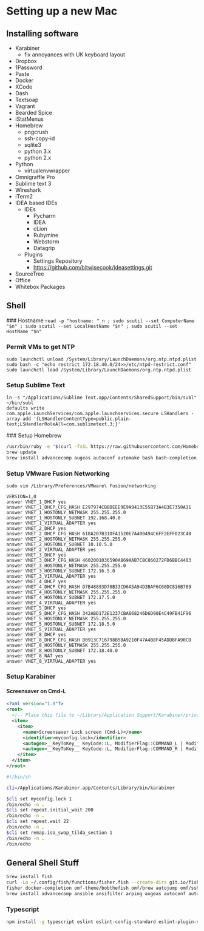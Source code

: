 # Setting up a new Mac

## Installing software

 * Karabiner
   * fix annoyances with UK keyboard layout
 * Dropbox
 * 1Password
 * Paste
 * Docker
 * XCode
 * Dash
 * Textsoap
 * Vagrant
 * Bearded Spice
 * iStatMenus
 * Homebrew
   * pngcrush
   * ssh-copy-id
   * sqlite3
   * python 3.x
   * python 2.x
 * Python
   * virtualenvwrapper  
 * Omnigraffle Pro
 * Sublime text 3
 * Wireshark
 * iTerm2
 * IDEA based IDEs
   * IDEs
     * Pycharm
     * IDEA
     * cLion
     * Rubymine
     * Webstorm
     * Datagrip
   * Plugins
     * Settings Repository
     * https://github.com/bitwisecook/ideasettings.git
 * SourceTree
 * Office
 * Whitebox Packages
 
## Shell

### Hostname
`read -p "hostname: " n ; sudo scutil --set ComputerName "$n" ; sudo scutil --set LocalHostName "$n" ; sudo scutil --set HostName "$n"`  

### Permit VMs to get NTP
`sudo launchctl unload /System/Library/LaunchDaemons/org.ntp.ntpd.plist`  
`sudo bash -c "echo restrict 172.18.40.0/24>>/etc/ntpd-restrict.conf"`  
`sudo launchctl load /System/Library/LaunchDaemons/org.ntp.ntpd.plist`  

### Setup Sublime Text
`ln -s "/Applications/Sublime Text.app/Contents/SharedSupport/bin/subl" ~/bin/subl`  
`defaults write com.apple.LaunchServices/com.apple.launchservices.secure LSHandlers -array-add '{LSHandlerContentType=public.plain-text;LSHandlerRoleAll=com.sublimetext.3;}'`

### Setup Homebrew
```sh
/usr/bin/ruby -e "$(curl -fsSL https://raw.githubusercontent.com/Homebrew/install/master/install)"
brew update
brew install advancecomp augeas autoconf automake bash bash-completion binwalk boot2docker colordiff colormake dialog docker dos2unix fswatch gnu-tar go isl jq libxml2 libyaml mpfr node oniguruma openssl optipng p7zip pngcrush psutils pv python python3 readline redis rgxg rlwrap shiboken sqlite ssdeep ssh-copy-id sudolikeaboss the_silver_searcher ucl unar upx watch xz zopfli
```

### Setup VMware Fusion Networking
`sudo vim /Library/Preferences/VMware\ Fusion/networking`  
```
VERSION=1,0
answer VNET_1_DHCP yes
answer VNET_1_DHCP_CFG_HASH E297974CBBDEEE9E9A9413E55B73A4B3E7350A11
answer VNET_1_HOSTONLY_NETMASK 255.255.255.0
answer VNET_1_HOSTONLY_SUBNET 192.168.40.0
answer VNET_1_VIRTUAL_ADAPTER yes
answer VNET_2_DHCP yes
answer VNET_2_DHCP_CFG_HASH 618A207B31DFA1520E7A400494C6FF2EFF023C4B
answer VNET_2_HOSTONLY_NETMASK 255.255.255.0
answer VNET_2_HOSTONLY_SUBNET 10.10.5.0
answer VNET_2_VIRTUAL_ADAPTER yes
answer VNET_3_DHCP yes
answer VNET_3_DHCP_CFG_HASH 4602001036590A869AAB7CBC860272FD6BBC4403
answer VNET_3_HOSTONLY_NETMASK 255.255.255.0
answer VNET_3_HOSTONLY_SUBNET 172.16.5.0
answer VNET_3_VIRTUAL_ADAPTER yes
answer VNET_4_DHCP yes
answer VNET_4_DHCP_CFG_HASH D7B48893D70B33CD6A5A94D3BAF6C60DC816B789
answer VNET_4_HOSTONLY_NETMASK 255.255.255.0
answer VNET_4_HOSTONLY_SUBNET 172.17.5.0
answer VNET_4_VIRTUAL_ADAPTER yes
answer VNET_5_DHCP yes
answer VNET_5_DHCP_CFG_HASH 342ABD172E1237CBA668246D6D90E4C49FB41F96
answer VNET_5_HOSTONLY_NETMASK 255.255.255.0
answer VNET_5_HOSTONLY_SUBNET 172.18.5.0
answer VNET_5_VIRTUAL_ADAPTER yes
answer VNET_8_DHCP yes
answer VNET_8_DHCP_CFG_HASH D0913C716798B5BA9210F47A4B8F45ADDBFA90CD
answer VNET_8_HOSTONLY_NETMASK 255.255.255.0
answer VNET_8_HOSTONLY_SUBNET 172.18.40.0
answer VNET_8_NAT yes
answer VNET_8_VIRTUAL_ADAPTER yes
```

### Setup Karabiner

#### Screensaver on Cmd-L
```xml
<?xml version="1.0"?>
<root>
  <!-- Place this file to ~/Library/Application Support/Karabiner/private.xml -->
  <item>
    <item>
      <name>Screensaver Lock screen (Cmd-L)</name>
      <identifier>myconfig.lock</identifier>
      <autogen>__KeyToKey__ KeyCode::L, ModifierFlag::COMMAND_L | ModifierFlag::NONE, KeyCode::VK_OPEN_URL_APP_ScreenSaverEngine</autogen>
      <autogen>__KeyToKey__ KeyCode::L, ModifierFlag::COMMAND_R | ModifierFlag::NONE, KeyCode::VK_OPEN_URL_APP_ScreenSaverEngine</autogen>
    </item>
  </item>
</root>
```

```sh
#!/bin/sh

cli=/Applications/Karabiner.app/Contents/Library/bin/karabiner

$cli set myconfig.lock 1
/bin/echo -n .
$cli set repeat.initial_wait 200
/bin/echo -n .
$cli set repeat.wait 22
/bin/echo -n .
$cli set remap.iso_swap_tilda_section 1
/bin/echo -n .
/bin/echo
```

## General Shell Stuff
```sh
brew install fish
curl -Lo ~/.config/fish/functions/fisher.fish --create-dirs git.io/fisher
fisher docker-completion omf-theme/bobthefish omf/brew autojump omf/ssh omf/osx omf/python omf/sublime gitignore
brew install advancecomp ansible ansifilter arping augeas autoconf autojump automake bash bash-completion binwalk boot2docker certbot colordiff colormake dialog docker dos2unix fish fontconfig freetype fswatch gcc gdbm gettext git gmp gnu-tar gnupg go goaccess imagemagick isl jpeg jq letsencrypt libgpg-error libksba libmagic libmpc libnet libpng libtiff libtool libxml2 libyaml mpfr node oniguruma openssl optipng p7zip packer pandoc pcre pcre2 pkg-config pngcrush pssh psutils pv pyside python python3 qt readline redis rename rgxg rlwrap ruby shiboken spatialindex sqlite ssdeep ssh-copy-id ssldump sslyze sudolikeaboss the_silver_searcher tree ucl unar upx watch xmlstarlet xz zopfli
```

### Typescript
```sh
npm install -g typescript eslint eslint-config-standard eslint-plugin-standard eslint-plugin-promise
```
